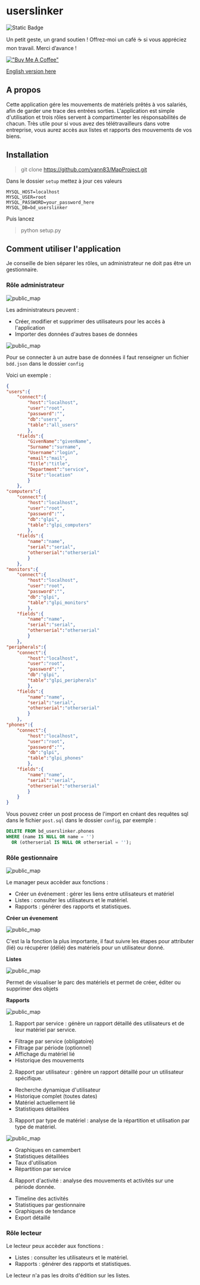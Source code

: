 # userslinker

![Static Badge](https://img.shields.io/badge/status-bêta-orange)

Un petit geste, un grand soutien ! Offrez-moi un café ☕ si vous appréciez mon travail. Merci d’avance !

[!["Buy Me A Coffee"](https://www.buymeacoffee.com/assets/img/custom_images/orange_img.png)](https://www.buymeacoffee.com/yann83)

[English version here](README_eng.md)

## A propos

Cette application gére les mouvements de matériels prêtés à vos salariés, afin de garder une trace des entrées sorties. L'application est simple d'utilisation et trois rôles servent à compartimenter les résponsabilités de chacun. Très utile pour si vous avez des télétravailleurs dans votre entreprise, vous aurez accès aux listes et rapports des mouvements de vos biens.

## Installation

> git clone https://github.com/yann83/MapProject.git


Dans le dossier `setup` mettez à jour ces valeurs

```
MYSQL_HOST=localhost
MYSQL_USER=root
MYSQL_PASSWORD=your_password_here
MYSQL_DB=bd_userslinker
``` 

Puis lancez

> python setup.py

## Comment utiliser l'application

Je conseille de bien séparer les rôles, un administrateur ne doit pas être un gestionnaire. 

### Rôle administrateur

![public_map](./img/01.jpg)

Les administrateurs peuvent :

 - Créer, modifier et supprimer des utilisateurs pour les accès à l'application
 - Importer des données d'autres bases de données
 
![public_map](./img/02.jpg)
 
Pour se connecter à un autre base de données il faut renseigner un fichier `bdd.json` dans le dossier `config`

Voici un exemple :

```json
{
"users":{
	"connect":{
		"host":"localhost",
		"user":"root",
		"password":"",
		"db":"users",
		"table":"all_users"
		},
	"fields":{
		"GivenName":"givenName",
		"Surname":"surname",
		"Username":"login",
		"email":"mail",
		"Title":"title",
		"Department":"service",
		"Site":"location"
		}
	},
"computers":{
	"connect":{
		"host":"localhost",
		"user":"root",
		"password":"",
		"db":"glpi",
		"table":"glpi_computers"
		},
	"fields":{
		"name":"name",
		"serial":"serial",
		"otherserial":"otherserial"
		}
	},
"monitors":{
	"connect":{
		"host":"localhost",
		"user":"root",
		"password":"",
		"db":"glpi",
		"table":"glpi_monitors"
		},
	"fields":{
		"name":"name",
		"serial":"serial",
		"otherserial":"otherserial"
		}
	},
"peripherals":{
	"connect":{
		"host":"localhost",
		"user":"root",
		"password":"",
		"db":"glpi",
		"table":"glpi_peripherals"
		},
	"fields":{
		"name":"name",
		"serial":"serial",
		"otherserial":"otherserial"
		}
	},
"phones":{
	"connect":{
		"host":"localhost",
		"user":"root",
		"password":"",
		"db":"glpi",
		"table":"glpi_phones"
		},
	"fields":{
		"name":"name",
		"serial":"serial",
		"otherserial":"otherserial"
		}
	}	
}
```

Vous pouvez créer un post process de l'import en créant des requêtes sql dans le fichier `post.sql` dans le dossier `config`, par exemple :

```sql
DELETE FROM bd_userslinker.phones
WHERE (name IS NULL OR name = '')
  OR (otherserial IS NULL OR otherserial = '');
```

### Rôle gestionnaire

![public_map](./img/03.jpg)

Le manager peux accèder aux fonctions :

 - Créer un événement : gérer les liens entre utilisateurs et matériel
 - Listes : consulter les utilisateurs et le matériel.
 - Rapports : générer des rapports et statistiques.
 
__Créer un évenement__ 

![public_map](./img/04.jpg)

C'est la la fonction la plus importante, il faut suivre les étapes pour attributer (lié) ou récupérer (délié) des matériels pour un utilisateur donné.

__Listes__

![public_map](./img/05.jpg)

Permet de visualiser le parc des matériels et permet de créer, éditer ou supprimer des objets

__Rapports__

![public_map](./img/06.jpg)

 1. Rapport par service : génère un rapport détaillé des utilisateurs et de leur matériel par service.

 - Filtrage par service (obligatoire)
 - Filtrage par période (optionnel)
 - Affichage du matériel lié
 - Historique des mouvements

 2. Rapport par utilisateur : génère un rapport détaillé pour un utilisateur spécifique.

 - Recherche dynamique d'utilisateur
 - Historique complet (toutes dates)
 - Matériel actuellement lié
 - Statistiques détaillées
 
 3. Rapport par type de matériel : analyse de la répartition et utilisation par type de matériel.

![public_map](./img/07.jpg)

 - Graphiques en camembert
 - Statistiques détaillées
 - Taux d'utilisation
 - Répartition par service
 
 4. Rapport d'activité : analyse des mouvements et activités sur une période donnée.

 - Timeline des activités
 - Statistiques par gestionnaire
 - Graphiques de tendance
 - Export détaillé
 
### Rôle lecteur

Le lecteur peux accèder aux fonctions :

 - Listes : consulter les utilisateurs et le matériel.
 - Rapports : générer des rapports et statistiques.
 
Le lecteur n'a pas les droits d'édition sur les listes.